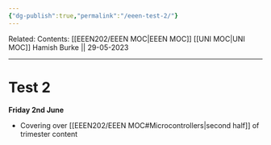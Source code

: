 ```yaml
---
{"dg-publish":true,"permalink":"/eeen-test-2/"}
---
```


Related: 
Contents: [[EEEN202/EEEN MOC\|EEEN MOC]]
[[UNI MOC\|UNI MOC]]
Hamish Burke || 29-05-2023
***

# Test 2

**Friday 2nd June**

- Covering over [[EEEN202/EEEN MOC#Microcontrollers\|second half]] of trimester content 




